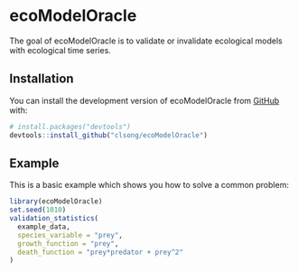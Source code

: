 
# ecoModelOracle

<!-- badges: start -->
<!-- badges: end -->

The goal of ecoModelOracle is to validate or invalidate ecological models with ecological time series.

## Installation

You can install the development version of ecoModelOracle from
[GitHub](https://github.com/) with:

``` r
# install.packages("devtools")
devtools::install_github("clsong/ecoModelOracle")
```

## Example

This is a basic example which shows you how to solve a common problem:

``` r
library(ecoModelOracle)
set.seed(1010)
validation_statistics(
  example_data,
  species_variable = "prey",
  growth_function = "prey",
  death_function = "prey*predator + prey^2"
)
```

